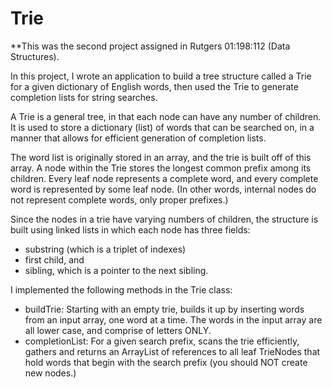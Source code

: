 # Trie

**This was the second project assigned in Rutgers 01:198:112 (Data Structures).

In this project, I wrote an application to build a tree structure called a Trie for a given dictionary of English words, then used the Trie to generate completion lists for string searches.

A Trie is a general tree, in that each node can have any number of children. It is used to store a dictionary (list) of words that can be searched on, in a manner that allows for efficient generation of completion lists.

The word list is originally stored in an array, and the trie is built off of this array. A node within the Trie stores the longest common prefix among its children. Every leaf node represents a complete word, and every complete word is represented by some leaf node. (In other words, internal nodes do not represent complete words, only proper prefixes.)

Since the nodes in a trie have varying numbers of children, the structure is built using linked lists in which each node has three fields:
- substring (which is a triplet of indexes)
- first child, and
- sibling, which is a pointer to the next sibling.

I implemented the following methods in the Trie class:
- buildTrie: Starting with an empty trie, builds it up by inserting words from an input array, one word at a time. The words in the input array are all lower case, and comprise of letters ONLY.
- completionList: For a given search prefix, scans the trie efficiently, gathers and returns an ArrayList of references to all leaf TrieNodes that hold words that begin with the search prefix (you should NOT create new nodes.)
